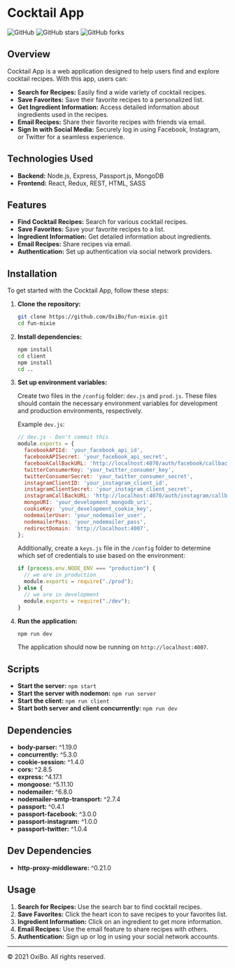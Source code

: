 # Cocktail App

![GitHub](https://img.shields.io/github/license/OxiBo/fun-mixie)
![GitHub stars](https://img.shields.io/github/stars/OxiBo/fun-mixie)
![GitHub forks](https://img.shields.io/github/forks/OxiBo/fun-mixie)

## Overview

Cocktail App is a web application designed to help users find and explore cocktail recipes. With this app, users can:

- **Search for Recipes:** Easily find a wide variety of cocktail recipes.
- **Save Favorites:** Save their favorite recipes to a personalized list.
- **Get Ingredient Information:** Access detailed information about ingredients used in the recipes.
- **Email Recipes:** Share their favorite recipes with friends via email.
- **Sign In with Social Media:** Securely log in using Facebook, Instagram, or Twitter for a seamless experience.

## Technologies Used

- **Backend:** Node.js, Express, Passport.js, MongoDB
- **Frontend:** React, Redux, REST, HTML, SASS

## Features

- **Find Cocktail Recipes:** Search for various cocktail recipes.
- **Save Favorites:** Save your favorite recipes to a list.
- **Ingredient Information:** Get detailed information about ingredients.
- **Email Recipes:** Share recipes via email.
- **Authentication:** Set up authentication via social network providers.

## Installation

To get started with the Cocktail App, follow these steps:

1. **Clone the repository:**

    ```sh
    git clone https://github.com/OxiBo/fun-mixie.git
    cd fun-mixie
    ```

2. **Install dependencies:**

    ```sh
    npm install 
    cd client
    npm install
    cd ..
    ```
    

3. **Set up environment variables:**

   Create two files in the `/config` folder: `dev.js` and `prod.js`. These files should contain the necessary environment variables for development and production environments, respectively.

    Example `dev.js`:
    ```js
    // dev.js - Don't commit this
    module.exports = {
      facebookAPIId: 'your_facebook_api_id',
      facebookAPISecret: 'your_facebook_api_secret',
      facebookCallBackURL: 'http://localhost:4070/auth/facebook/callback',
      twitterConsumerKey: 'your_twitter_consumer_key',
      twitterConsumerSecret: 'your_twitter_consumer_secret',
      instagramClientID: 'your_instagram_client_id',
      instagramClientSecret: 'your_instagram_client_secret',
      instagramCallBackURL: 'http://localhost:4070/auth/instagram/callback',
      mongoURI: 'your_development_mongodb_uri',
      cookieKey: 'your_development_cookie_key',
      nodemailerUser: 'your_nodemailer_user',
      nodemailerPass: 'your_nodemailer_pass',
      redirectDomain: 'http://localhost:4007',
    };
    ```

    Additionally, create a `keys.js` file in the `/config` folder to determine which set of credentials to use based on the environment:

    ```js
    if (process.env.NODE_ENV === "production") {
      // we are in production
      module.exports = require("./prod");
    } else {
      // we are in development
      module.exports = require("./dev");
    }
    ```

4. **Run the application:**

    ```sh
    npm run dev
    ```

    The application should now be running on `http://localhost:4007`.

## Scripts

- **Start the server:** `npm start`
- **Start the server with nodemon:** `npm run server`
- **Start the client:** `npm run client`
- **Start both server and client concurrently:** `npm run dev`

## Dependencies

- **body-parser:** ^1.19.0
- **concurrently:** ^5.3.0
- **cookie-session:** ^1.4.0
- **cors:** ^2.8.5
- **express:** ^4.17.1
- **mongoose:** ^5.11.10
- **nodemailer:** ^6.8.0
- **nodemailer-smtp-transport:** ^2.7.4
- **passport:** ^0.4.1
- **passport-facebook:** ^3.0.0
- **passport-instagram:** ^1.0.0
- **passport-twitter:** ^1.0.4

## Dev Dependencies

- **http-proxy-middleware:** ^0.21.0

## Usage

1. **Search for Recipes:** Use the search bar to find cocktail recipes.
2. **Save Favorites:** Click the heart icon to save recipes to your favorites list.
3. **Ingredient Information:** Click on an ingredient to get more information.
4. **Email Recipes:** Use the email feature to share recipes with others.
5. **Authentication:** Sign up or log in using your social network accounts.


---

© 2021 OxiBo. All rights reserved.
